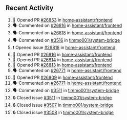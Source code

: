 ## Recent Activity

<!--START_SECTION:activity-->
1. 💪 Opened PR [#26853](https://github.com/home-assistant/frontend/pull/26853) in [home-assistant/frontend](https://github.com/home-assistant/frontend)
2. 🗣 Commented on [#26816](https://github.com/home-assistant/frontend/issues/26816) in [home-assistant/frontend](https://github.com/home-assistant/frontend)
3. 🗣 Commented on [#26818](https://github.com/home-assistant/frontend/issues/26818) in [home-assistant/frontend](https://github.com/home-assistant/frontend)
4. 🗣 Commented on [#3516](https://github.com/timmo001/system-bridge/issues/3516) in [timmo001/system-bridge](https://github.com/timmo001/system-bridge)
5. ❗ Opened issue [#26818](https://github.com/home-assistant/frontend/issues/26818) in [home-assistant/frontend](https://github.com/home-assistant/frontend)
6. 💪 Opened PR [#26816](https://github.com/home-assistant/frontend/pull/26816) in [home-assistant/frontend](https://github.com/home-assistant/frontend)
7. 💪 Opened PR [#26814](https://github.com/home-assistant/frontend/pull/26814) in [home-assistant/frontend](https://github.com/home-assistant/frontend)
8. 💪 Opened PR [#26813](https://github.com/home-assistant/frontend/pull/26813) in [home-assistant/frontend](https://github.com/home-assistant/frontend)
9. 🗣 Commented on [#26771](https://github.com/home-assistant/frontend/issues/26771) in [home-assistant/frontend](https://github.com/home-assistant/frontend)
10. 💪 Opened PR [#26809](https://github.com/home-assistant/frontend/pull/26809) in [home-assistant/frontend](https://github.com/home-assistant/frontend)
11. 🗣 Commented on [#26771](https://github.com/home-assistant/frontend/issues/26771) in [home-assistant/frontend](https://github.com/home-assistant/frontend)
12. 🗣 Commented on [#3511](https://github.com/timmo001/system-bridge/issues/3511) in [timmo001/system-bridge](https://github.com/timmo001/system-bridge)
13. 🔒 Closed issue [#3511](https://github.com/timmo001/system-bridge/issues/3511) in [timmo001/system-bridge](https://github.com/timmo001/system-bridge)
14. 🔒 Closed issue [#3507](https://github.com/timmo001/system-bridge/issues/3507) in [timmo001/system-bridge](https://github.com/timmo001/system-bridge)
15. 🔒 Closed issue [#3508](https://github.com/timmo001/system-bridge/issues/3508) in [timmo001/system-bridge](https://github.com/timmo001/system-bridge)
<!--END_SECTION:activity-->

